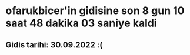# ofarukbicer'in gidisine son 8 gun 10 saat 48 dakika 03 saniye kaldi

## Gidis tarihi: 30.09.2022 :(